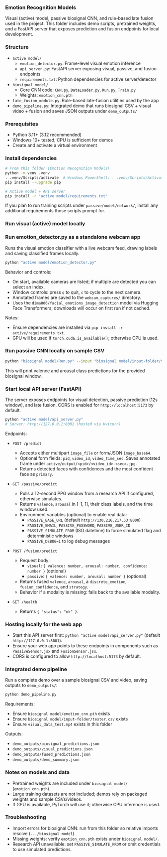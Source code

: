 ### Emotion Recognition Models

Visual (active) model, passive biosignal CNN, and rule-based late fusion used in the project. This folder includes demo scripts, pretrained weights, and a FastAPI server that exposes prediction and fusion endpoints for local development.

### Structure

- `active model/`
  - `emotion_detector.py`: Frame-level visual emotion inference
  - `api_server.py`: FastAPI server exposing visual, passive, and fusion endpoints
  - `requirements.txt`: Python dependencies for active server/detector
- `biosignal model/`
  - Core CNN code: `CNN.py`, `DataLoader.py`, `Run.py`, `Train.py`
  - Weights: `emotion_cnn.pth`
- `late_fusion_module.py`: Rule-based late-fusion utilities used by the app
- `demo_pipeline.py`: Integrated demo that runs biosignal CSV + visual video + fusion and saves JSON outputs under `demo_outputs/`

### Prerequisites

- Python 3.11+ (3.12 recommended)
- Windows 10+ tested; CPU is sufficient for demos
- Create and activate a virtual environment

### Install dependencies

```bash
# From this folder (Emotion Recognition Models)
python -m venv .venv
. .venv/Scripts/activate  # Windows PowerShell: . .venv/Scripts/Activate.ps1
pip install --upgrade pip

# Active model + API server
pip install -r "active model/requirements.txt"
```

If you plan to run training scripts under `passive/model/network/`, install any additional requirements those scripts prompt for.

### Run visual (active) model locally

### Run emotion_detector.py as a standalone webcam app

Runs the visual emotion classifier with a live webcam feed, drawing labels and saving classified frames locally.

```bash
python "active model/emotion_detector.py"
```

Behavior and controls:

- On start, available cameras are listed; if multiple are detected you can select an index.
- Window controls: press `q` to quit, `c` to cycle to the next camera.
- Annotated frames are saved to the `webcam_captures/` directory.
- Uses the `dima806/facial_emotions_image_detection` model via Hugging Face Transformers; downloads will occur on first run if not cached.

Notes:

- Ensure dependencies are installed via `pip install -r active/requirements.txt`.
- GPU will be used if `torch.cuda.is_available()`; otherwise CPU is used.

### Run passive CNN locally on sample CSV

```bash
python "biosignal model/Run.py" --input "biosignal model/input-folder/tester.csv" --weights "biosignal model/emotion_cnn.pth"
```

This will print valence and arousal class predictions for the provided biosignal window.

### Start local API server (FastAPI)

The server exposes endpoints for visual detection, passive prediction (12s window), and late fusion. CORS is enabled for `http://localhost:5173` by default.

```bash
python "active model/api_server.py"
# Server: http://127.0.0.1:8001 (hosted via Uvicorn)
```

Endpoints:

- `POST /predict`

  - Accepts either multipart `image_file` or form/JSON `image_base64`.
  - Optional form fields: `pid`, `video_id`, `video_time_sec`. Saves annotated frame under `active/output/<pid>/<video_id>-<sec>.jpg`.
  - Returns detected faces with confidences and the most confident face as `primary`.

- `GET /passive/predict`

  - Pulls a 12-second PPG window from a research API if configured, otherwise simulates.
  - Returns `valence`, `arousal` in [-1, 1], their class labels, and the time window used.
  - Environment variables (optional) to enable real data:
    - `PASSIVE_BASE_URL` (default `http://130.216.217.53:8000`)
    - `PASSIVE_EMAIL`, `PASSIVE_PASSWORD`, `PASSIVE_USER_ID`
    - `PASSIVE_SIMULATE_FROM` (ISO datetime) to force simulated flag and deterministic windows
    - `PASSIVE_DEBUG=1` to log debug messages

- `POST /fusion/predict`

  - Request body:
    - `visual`: `{ valence: number, arousal: number, confidence: number }` (optional)
    - `passive`: `{ valence: number, arousal: number }` (optional)
  - Returns fused `valence`, `arousal`, a `discrete_emotion`, `fusion_confidence`, and `strategy`.
  - Behavior if a modality is missing: falls back to the available modality.

- `GET /health`
  - Returns `{ "status": "ok" }`.

### Hosting locally for the web app

- Start this API server first: `python "active model/api_server.py"` (default `http://127.0.0.1:8001`).
- Ensure your web app points to these endpoints in components such as `PassiveSensor.jsx` and `FusionSensor.jsx`.
- CORS is configured to allow `http://localhost:5173` by default.

### Integrated demo pipeline

Run a complete demo over a sample biosignal CSV and video, saving outputs to `demo_outputs/`:

```bash
python demo_pipeline.py
```

Requirements:

- Ensure `biosignal model/emotion_cnn.pth` exists
- Ensure `biosignal model/input-folder/tester.csv` exists
- Ensure `visual_data_test.mp4` exists in this folder

Outputs:

- `demo_outputs/biosignal_predictions.json`
- `demo_outputs/visual_predictions.json`
- `demo_outputs/fused_predictions.json`
- `demo_outputs/demo_summary.json`

### Notes on models and data

- Pretrained weights are included under `biosignal model/` (`emotion_cnn.pth`).
- Large training datasets are not included; demos rely on packaged weights and sample CSVs/videos.
- If GPU is available, PyTorch will use it; otherwise CPU inference is used.

### Troubleshooting

- Import errors for biosignal CNN: run from this folder so relative imports resolve (`.../biosignal model`).
- Missing weights: verify `emotion_cnn.pth` exists under `biosignal model/`.
- Research API unavailable: set `PASSIVE_SIMULATE_FROM` or omit credentials to use simulated predictions.
